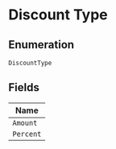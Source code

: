 
# Discount Type

## Enumeration

`DiscountType`

## Fields

| Name |
|  --- |
| `Amount` |
| `Percent` |

